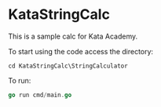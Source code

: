 # KataStringCalc

This is a sample calc for Kata Academy.

To start using the code access the directory:
```
cd KataStringCalc\StringCalculator
```
To run:
```go
go run cmd/main.go
```
